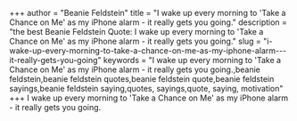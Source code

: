 +++
author = "Beanie Feldstein"
title = "I wake up every morning to 'Take a Chance on Me' as my iPhone alarm - it really gets you going."
description = "the best Beanie Feldstein Quote: I wake up every morning to 'Take a Chance on Me' as my iPhone alarm - it really gets you going."
slug = "i-wake-up-every-morning-to-take-a-chance-on-me-as-my-iphone-alarm---it-really-gets-you-going"
keywords = "I wake up every morning to 'Take a Chance on Me' as my iPhone alarm - it really gets you going.,beanie feldstein,beanie feldstein quotes,beanie feldstein quote,beanie feldstein sayings,beanie feldstein saying,quotes, sayings,quote, saying, motivation"
+++
I wake up every morning to 'Take a Chance on Me' as my iPhone alarm - it really gets you going.
